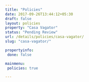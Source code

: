 ```yaml
---
title: "Policies"
date: 2017-09-26T13:44:12+05:30
draft: false
layout: policies
property: "Casa Vagator"
status: "Pending Review"
url: /details/policies/casa-vagator/
slug: "casa-vagator/"

propertyinfo:
 done: false

mainmenu:
 policies: true

---
```


